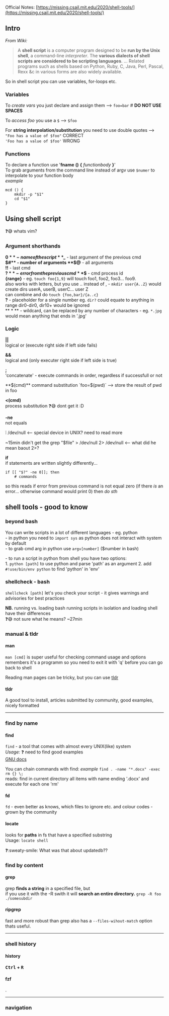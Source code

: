 
Official Notes: [https://missing.csail.mit.edu/2020/shell-tools/](https://missing.csail.mit.edu/2020/shell-tools/)

## Intro

_From Wiki:_  
> A **shell script** is a computer program designed to be **run by the Unix shell**, a command-line *interpreter*. The **various dialects of shell scripts are considered to be scripting languages**. ... Related programs such as shells based on Python, Ruby, C, Java, Perl, Pascal, Rexx &c in various forms are also widely available.

So in shell script you can use variables, for-loops etc.

### Variables
To _create vars_ you just declare and assign them -->
`foo=bar` # **DO NOT USE SPACES**   

To _access foo_ you use a `$` --> `$foo`   

For **string interpolation/substitution** you need to use double quotes -->  
`"Foo has a value of $foo"` CORRECT  
`'Foo has a value of $foo'` WRONG  

### Functions
To declare a function use '**fname** **()** **{** _functionbody_ **}**'  
To grab arguments from the command line instead of argv use `$numer` to interpolate to your function body  
_example_

	mcd () {
		mkdir -p "$1"
		cd "$1" 
	}

## Using shell script
:question::sweat_smile: whats vim?  

### Argument shorthands
**$0** - name of the script   
**$_** - last argument of the previous cmd  
**$#** - number of arguments  
**$@** - all arguments  
**!!** - last cmd  
**$?** - error from the previous cmd  
**$$** - cmd process id  
**{range}** - eg. `touch foo{1,9}` will touch foo1, foo2, foo3... foo9.  
also works with letters, but you use .. instead of , - `mkdir user{A..Z}` would create dirs userA, userB, userC... user Z  
can combine and do `touch {foo,bar}/{a..c}`  
**?** - placeholder for a single number eg. `dir?` could equate to anything in range dir0-dir0, dir10+ would be ignored  
** \* ** - wildcard, can be replaced by any number of characters - eg. `*.jpg` would mean anything that ends in '.jpg'  



### Logic
**||**  
logical or (execute right side if left side fails)

**&&**  
logical and (only executer right side if left side is true)

**;**  
'concatenate' - execute commands in order, regardless if successfull or not

**$(cmd)**  
command substitution  
`foo=$(pwd)` --> store the result of pwd in foo

**<(cmd)**  
process substitution
:question::sweat_smile: dont get it :D

**-ne**  
not equals

:grey_exclamation: /dev/null  <-- special device in UNIX? need to read more

~15min didn't get the grep "$file" > /dev/null 2> /dev/null <-- what did he mean baout 2>?

**if**  
if statements are written slightly differently...

	if [[ "$?" -ne 0]]; then
		# commands

so this reads if error from previous command is not equal zero (if there _is_ an error... otherwise command would print 0) then _do sth_  


## shell tools - good to know

### beyond bash
You can write scripts in a lot of different languages - eg. python  
\- in python you need to `import sys` as python does not interact with system by default  
\- to grab cmd arg in python use `argv[number]` ($number in bash)  

\- to run a script in python from shell you have two options:  
	1. `python [path]` to use python and parse 'path' as an argument
	2. add `#!use/bin/env python` to find 'python' in 'env'


### shellcheck - bash
`shellcheck [path]` let's you check your script - it gives warnings and advisories for best practices

**NB.** running vs. loading bash
running scripts in isolation and loading shell have their differences  
:question::sweat_smile: not sure what he means? ~27min  


### manual & tldr
#### man
`man [cmd]` is super useful for checking command usage and options  
remembers it's a programm so you need to exit it with 'q' before you can go back to shell  

Reading man pages can be tricky, but you can use [tldr](#tldr)

#### tldr
A good tool to install, articles submitted by community, good examples, nicely formatted 

--- 

### find by name
#### find
`find` - a tool that comes with almost every UNIX(like) system  
_Usage:_ :question: need to find good examples    
[GNU docs](http://www.gnu.org/software/findutils/)  

You can chain commands with find:
_example_
`find . -name "*.docx" -exec rm {} \;`  
reads: find in current directory all items with name ending '.docx' and execute for each one 'rm'  

#### fd
`fd` - even better as knows, which files to ignore etc. and colour codes - grown by the community  

#### locate
looks for **paths** in fs that have a specified substring  
Usage: `locate shell`  

:question::sweaty-smile: What was that about updatedb??

### find by content
#### grep
grep **finds a string** in a specified file, but  
if you use it with the -R swith it will **search an entire directory.**
`grep -R foo ./somesubdir` 

#### ripgrep
fast and more robust than grep
also has a `--files-wihout-match` option thats useful.

---

### shell history
#### history

#### <kbd>Ctrl</kbd> + <kbd>R</kbd>

#### fzf
.

---

### navigation

